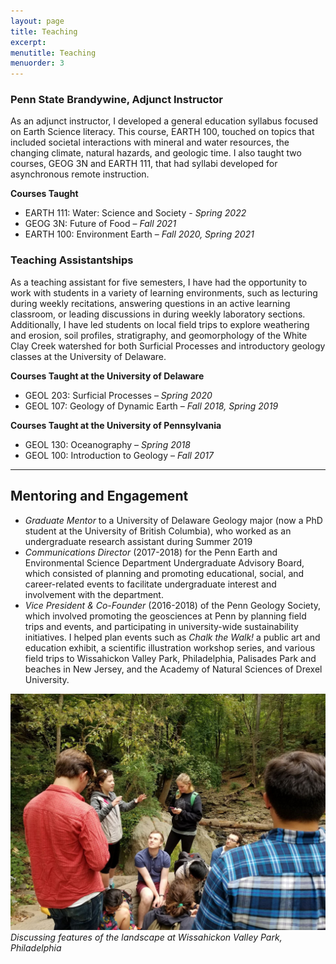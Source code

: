 ```yaml
---
layout: page
title: Teaching
excerpt: 
menutitle: Teaching
menuorder: 3
---
```


### Penn State Brandywine, Adjunct Instructor
As an adjunct instructor, I developed a general education syllabus focused on Earth Science literacy. This course, EARTH 100, touched on topics that included societal interactions with mineral and water resources, the changing climate, natural hazards, and geologic time. I also taught two courses, GEOG 3N and EARTH 111, that had syllabi developed for asynchronous remote instruction.

**Courses Taught**
- EARTH 111: Water: Science and Society - *Spring 2022*
- GEOG 3N: Future of Food – *Fall 2021*
- EARTH 100: Environment Earth – *Fall 2020, Spring 2021*

### Teaching Assistantships
As a teaching assistant for five semesters, I have had the opportunity to work with students in a variety of learning environments, such as lecturing during weekly recitations, answering questions in an active learning classroom, or leading discussions in during weekly laboratory sections. Additionally, I have led students on local field trips to explore weathering and erosion, soil profiles, stratigraphy, and geomorphology of the White Clay Creek watershed for both Surficial Processes and introductory geology classes at the University of Delaware.

**Courses Taught at the University of Delaware**
- GEOL 203: Surficial Processes – *Spring 2020*
- GEOL 107: Geology of Dynamic Earth – *Fall 2018, Spring 2019*

**Courses Taught at the University of Pennsylvania**
- GEOL 130: Oceanography – *Spring 2018*
- GEOL 100: Introduction to Geology – *Fall 2017*

-----------

## Mentoring and Engagement

- *Graduate Mentor* to a University of Delaware Geology major (now a PhD student at the University of British Columbia), who worked as an undergraduate research assistant during Summer 2019
- *Communications Director* (2017-2018) for the Penn Earth and Environmental Science Department Undergraduate Advisory Board, which consisted of planning and promoting educational, social, and career-related events to facilitate undergraduate interest and involvement with the department.
- *Vice President & Co-Founder* (2016-2018) of the Penn Geology Society, which involved promoting the geosciences at Penn by planning field trips and events, and participating in university-wide sustainability initiatives. I helped plan events such as *Chalk the Walk!* a public art and education exhibit, a scientific illustration workshop series, and various field trips to Wissahickon Valley Park, Philadelphia, Palisades Park and beaches in New Jersey, and the Academy of Natural Sciences of Drexel University. 

![Photo of a group of students.](/images/Wissahickon.jpg)
*Discussing features of the landscape at Wissahickon Valley Park, Philadelphia*
